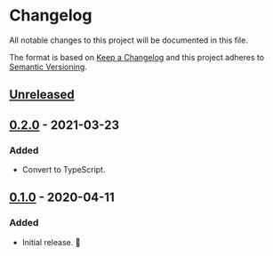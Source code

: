 # Changelog

All notable changes to this project will be documented in this file.

The format is based on [Keep a Changelog](http://keepachangelog.com/en/1.0.0/) and this project adheres to [Semantic Versioning](http://semver.org/spec/v2.0.0.html).

## [Unreleased]

## [0.2.0] - 2021-03-23

### Added

- Convert to TypeScript.

## [0.1.0] - 2020-04-11

### Added

- Initial release. 🎉

[unreleased]: https://github.com/kddeisz/prettier-plugin-brainfuck/compare/v0.2.0...HEAD
[0.2.0]: https://github.com/kddeisz/prettier-plugin-brainfuck/compare/v0.1.0...v0.2.0
[0.1.0]: https://github.com/kddeisz/prettier-plugin-brainfuck/compare/008585...v0.1.0
